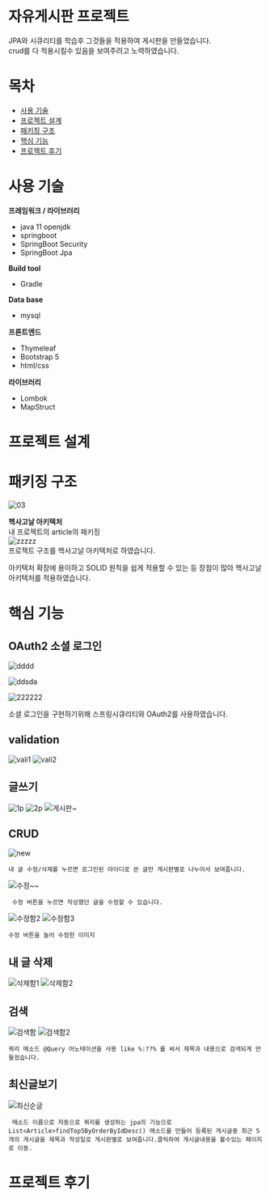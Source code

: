 # 자유게시판 프로젝트
JPA와 시큐리티를 학습후 그것들을 적용하여 게시판을 만들었습니다.<br/>
crud를 다 적용시킬수 있음을 보여주려고 노력하였습니다.
# 목차
 - [사용 기술](https://github.com/jungtaemin/tripproject#사용-기술)
 - [프로젝트 설계](https://github.com/jungtaemin/tripproject#프로젝트-설계)
 - [패키징 구조](https://github.com/jungtaemin/tripproject#패키징-구조)
 - [핵심 기능](https://github.com/jungtaemin/tripproject#핵심-기능)
 - [프로젝트 후기](https://github.com/jungtaemin/tripproject#프로젝트-후기)
# 사용 기술


**프레임워크 / 라이브러리**

- java 11 openjdk
- springboot
- SpringBoot Security
- SpringBoot Jpa

**Build tool**
- Gradle

**Data base**
- mysql

**프론트엔드**
- Thymeleaf
- Bootstrap 5
- html/css

**라이브러리**
- Lombok
- MapStruct
# 프로젝트 설계

# 패키징 구조
![03](https://user-images.githubusercontent.com/96284736/177046629-2abea7a7-b9b4-4df9-a6a8-eb7ef30173fb.png)

**헥사고날 아키텍처**<br/>
내 프로젝트의 article의 패키징<br/>
![zzzzz](https://user-images.githubusercontent.com/96284736/177046924-70c734bc-8157-4252-9852-175eaed14f1d.PNG)<br/>
프로젝트 구조를 헥사고날 아키텍처로 하였습니다.

아키텍처 확장에 용이하고 SOLID 원칙을 쉽게 적용할 수 있는 등 장점이 많아 헥사고날 아키텍처를 적용하였습니다.




# 핵심 기능

## OAuth2 소셜 로그인
![dddd](https://user-images.githubusercontent.com/96284736/177117919-f8bfda71-3dc3-4d8a-9d14-97cee6a7419d.PNG)

![ddsda](https://user-images.githubusercontent.com/96284736/177117932-7a2b073d-689c-4aff-b873-879f190402a8.PNG)

![222222](https://user-images.githubusercontent.com/96284736/177118328-d9453773-4556-4a9d-9eb2-28cc04083ab7.PNG)

소셜 로그인을 구현하기위해 스프링시큐리티와 OAuth2를 사용하였습니다. 

## validation
![vali1](https://user-images.githubusercontent.com/96284736/177123414-5d69066c-b1bb-4dc0-9798-da980709a0e1.PNG)
![vali2](https://user-images.githubusercontent.com/96284736/177123421-cb6dbcd7-b026-4a70-8169-37dccd859909.PNG)

## 글쓰기
![1p](https://user-images.githubusercontent.com/96284736/177152969-b177ce42-365c-45bc-8529-4c185846e29a.PNG)
![2p](https://user-images.githubusercontent.com/96284736/177152976-6c0c1fba-e31f-4cfc-81eb-9d8075f19d5a.PNG)
![게시판~](https://user-images.githubusercontent.com/96284736/177153177-59eee828-7906-4dd1-9034-1a1551b321e0.PNG)

## CRUD
![new](https://user-images.githubusercontent.com/96284736/177153407-665aa189-32ca-4d18-bac0-6ef263884a72.PNG)


``` 내 글 수정/삭제를 누르면 로그인된 아이디로 쓴 글만 게시판별로 나누어서 보여줍니다. ```


![수정~~](https://user-images.githubusercontent.com/96284736/177154490-762396a5-436c-4054-9520-2176380cc3f3.PNG)


``` 수정 버튼을 누르면 작성했던 글을 수정할 수 있습니다.```


![수정함2](https://user-images.githubusercontent.com/96284736/177154506-f4b46468-fb6e-44a1-9674-29921cf707bb.PNG)
![수정함3](https://user-images.githubusercontent.com/96284736/177154540-0bb2ab6f-4f9c-475e-a3eb-c874a9aad430.PNG)



``` 수정 버튼을 눌러 수정한 이미지 ```


## 내 글 삭제
![삭제함1](https://user-images.githubusercontent.com/96284736/177154769-57db37f5-25ce-4269-8cd4-4fc1d90d6fd9.PNG)
![삭제함2](https://user-images.githubusercontent.com/96284736/177154777-6c556a5f-754a-40d8-90a8-5ebfbb47981b.PNG)
## 검색
![검색함](https://user-images.githubusercontent.com/96284736/177154955-63e6cd20-7890-4cbb-aad6-15a454f40ef1.PNG)
![검색함2](https://user-images.githubusercontent.com/96284736/177154958-4c1ae32b-cc7a-43fc-ad7c-03bd1237cdf3.PNG)


``` 쿼리 메소드 @Query 어노테이션을 사용 like %:??% 를 써서 제목과 내용으로 검색되게 만들었습니다. ```


## 최신글보기
![최신순글](https://user-images.githubusercontent.com/96284736/177155177-fae61f5e-61ff-45ed-8dac-35ea9ac1385f.PNG)


``` 메소드 이름으로 자동으로 쿼리를 생성하는 jpa의 기능으로 List<Article>findTop5ByOrderByIdDesc() 메소드를 만들어 등록된 게시글중 최근 5개의 게시글을 제목과 작성일로 게시판별로 보여줍니다.클릭하여 게시글내용을 볼수있는 페이지로 이동.```


# 프로젝트 후기

